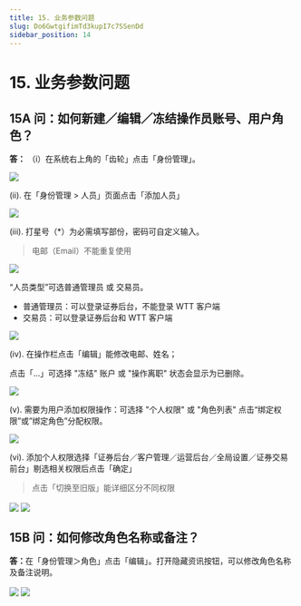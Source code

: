 ```yaml
---
title: 15. 业务参数问题
slug: Do6GwtgifimTd3kupI7c7SSenDd
sidebar_position: 14
---
```



# 15. 业务参数问题

## 15A 问：如何新建／编辑／冻结操作员账号、用户角色？

<b>答：</b> （i）在系统右上角的「齿轮」点击「身份管理」。

<img src="/assets/GxrzbPOxWoCtsIxLak2cZi1gnJh.png" src-width="2636" src-height="719" align="center"/>

(ii). 在「身份管理 &gt; 人员」页面点击「添加人员」

<img src="/assets/TWNnbpbUeoc8rCxEXO1cu0uLnAb.png" src-width="2621" src-height="858" align="center"/>

(iii). 打星号（*）为必需填写部份，密码可自定义输入。

> 电邮（Email）不能重复使用

<img src="/assets/D4bUb5JhRoil9hx0g9wcvWiPndd.png" src-width="2868" src-height="1633" align="center"/>

“人员类型”可选普通管理员 或 交易员。

- 普通管理员：可以登录证券后台，不能登录 WTT 客户端
- 交易员：可以登录证券后台和 WTT 客户端

<img src="/assets/JPEfbCcfdoF5KWxJF7qcFkWpn7f.png" src-width="991" src-height="232"/>

(iv). 在操作栏点击「编辑」能修改电邮、姓名；

点击「...」可选择 "冻结" 账户 或 "操作离职" 状态会显示为已删除。

<img src="/assets/LCjzb9pvZo2t2hxa2M9cxXvgnSd.png" src-width="2239" src-height="481" align="center"/>

(v). 需要为用户添加权限操作：可选择 "个人权限" 或 "角色列表" 点击“绑定权限”或”绑定角色”分配权限。

<img src="/assets/JrGubSEMdo90KoxtYs0cbnISnDg.png" src-width="2610" src-height="1335" align="center"/>

(vi). 添加个人权限选择「证券后台／客户管理／运营后台／全局设置／证券交易前台」剔选相关权限后点击「确定」

> 点击「切换至旧版」能详细区分不同权限

<img src="/assets/Pt4obFwuvo5KoIxnyjLcN8PXngb.png" src-width="2624" src-height="1345" align="center"/>

<img src="/assets/BI3obTtOCoptuaxFx7McU2LFnrc.png" src-width="2108" src-height="1412" align="center"/>

## 15B 问：如何修改角色名称或备注？

<b>答：</b>在「身份管理＞角色」点击「编辑」。打开隐藏资讯按钮，可以修改角色名称及备注说明。

<img src="/assets/BFLdbW1fCoXafsxlJTUc6jIynLe.png" src-width="2542" src-height="620" align="center"/>

<img src="/assets/LrOgbHGghowuNXxtjXecggq9n5c.png" src-width="2516" src-height="1268" align="center"/>

